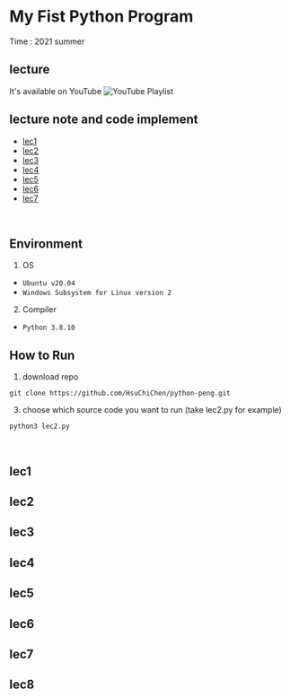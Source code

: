# My Fist Python Program
Time : 2021 summer

## lecture
It's available  on YouTube
![YouTube Playlist](https://i.pinimg.com/564x/25/25/00/25250058b2e145cc7351904296c3bbb9.jpg)

## lecture note and code implement
- [lec1](#lec1)
- [lec2](#lec2)
- [lec3](#lec3)
- [lec4](#lec4)
- [lec5](#lec5)
- [lec6](#lec6)
- [lec7](#lec7)

<br>

## Environment
1. OS
- `Ubuntu v20.04`
- `Windows Subsystem for Linux version 2`
2. Compiler
- `Python 3.8.10`

## How to Run
1. download repo
```
git clone https://github.com/HsuChiChen/python-peng.git
```
3. choose which source code you want to run (take lec2.py for example)
```
python3 lec2.py
```

<br>

## lec1

## lec2

## lec3

## lec4

## lec5

## lec6

## lec7

## lec8
